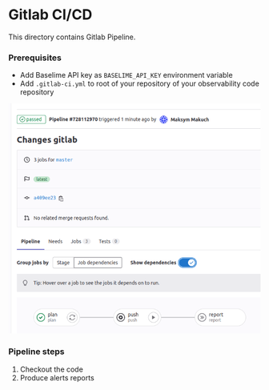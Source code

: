 # Gitlab CI/CD

This directory contains Gitlab Pipeline.

### Prerequisites
* Add Baselime API key as `BASELIME_API_KEY` environment variable
* Add `.gitlab-ci.yml` to root of your repository of your observability code repository

![img.png](img.png)

### Pipeline steps
1. Checkout the code
2. Produce alerts reports